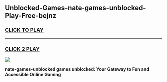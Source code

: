 
## Unblocked-Games-nate-games-unblocked-Play-Free-bejnz
<h3>
<a href="https://premium76.site?title=nate-games-unblocked&ref=20M">CLICK TO PLAY</a></h3>
<hr>

<h3>
<a href="https://premium76.site?title=nate-games-unblocked&ref=20M">CLICK 2 PLAY</a>
  
</h3>

<a href="https://premium76.site?title=nate-games-unblocked&ref=19M"><img src="https://clearcache.store/games.png"></a>


**nate-games-unblocked games unblocked: Your Gateway to Fun and Accessible Online Gaming**
